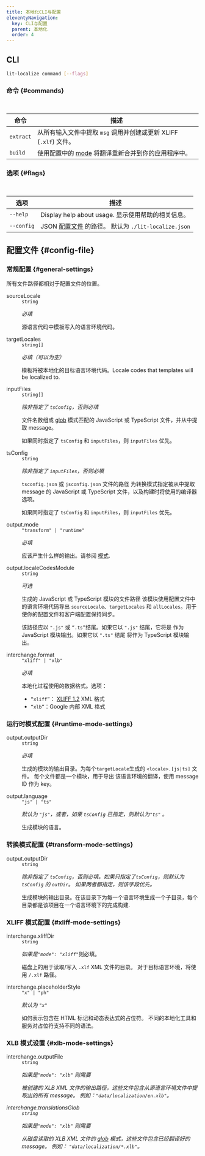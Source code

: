```yaml
---
title: 本地化CLI与配置
eleventyNavigation:
  key: CLI与配置
  parent: 本地化
  order: 4
---
```


## CLI

```sh
lit-localize command [--flags]
```

### 命令 {#commands}

<br>

| 命令   | 描述                                                                                                                                                                                                                                                                                                                                                                                                                                             |
| --------- | ------------------------------------------------------------------------------------------------------------------------------------------------------------------------------------------------------------------------------------------------------------------------------------------------------------------------------------------------------------------------------------------------------------------------------------------------------- |
| `extract` | 从所有输入文件中提取 `msg` 调用并创建或更新 XLIFF (`.xlf`) 文件。                                                                                                                                                                                                                                                                           |
| `build`   | 使用配置中的 [mode](/docs/localization/overview/#output-modes) 将翻译重新合并到你的应用程序中。 |

### 选项 {#flags}

<br>

| 选项       | 描述                                                                 |
| ---------- | --------------------------------------------------------------------------- |
| `--help`   | Display help about usage. 显示使用帮助的相关信息。                                                   |
| `--config` | JSON [配置文件](#config-file) 的路径。 默认为 `./lit-localize.json` |

## 配置文件 {#config-file}

### 常规配置 {#general-settings}

<div class="alert alert-info">

所有文件路径都相对于配置文件的位置。

</div>

<dl class="params">
  <dt class="paramName">sourceLocale</dt>
  <dd class="paramDetails">
    <code class="paramType">string</code>
    <p><em>必填</em></p>
    <p>源语言代码中模板写入的语言环境代码。</p>
  </dd>

  <dt class="paramName">targetLocales</dt>
  <dd class="paramDetails">
    <code class="paramType">string[]</code>
    <p><em>必填（可以为空）</em></p>
    <p>模板将被本地化的目标语言环境代码。Locale codes that templates will be localized to.</p>
  </dd>

  <dt class="paramName">inputFiles</dt>
  <dd class="paramDetails">
    <code class="paramType">string[]</code>
    <p><em>除非指定了 <code>tsConfig</code>，否则必填</em></p>
    <p>文件名数组或
    <a href="https://github.com/mrmlnc/fast-glob#pattern-syntax" target="_blank" rel="noopener">
    glob</a> 模式匹配的 JavaScript 或 TypeScript 文件，并从中提取 message。</p>
    <p>如果同时指定了 <code>tsConfig</code> 和 <code>inputFiles</code>，则
    <code>inputFiles</code> 优先。</p>
  </dd>

  <dt class="paramName">tsConfig</dt>
  <dd class="paramDetails">
    <code class="paramType">string</code>
    <p><em>除非指定了 <code>inputFiles</code>，否则必填</em></p>
    <p><code>tsconfig.json</code> 或 <code>jsconfig.json</code> 文件的路径
    为转换模式指定被从中提取 message 的 JavaScript 或 TypeScript 文件，以及构建时将使用的编译器选项。</p>
    <p>如果同时指定了 <code>tsConfig</code> 和 <code>inputFiles</code>，则
    <code>inputFiles</code> 优先。</p>
  </dd>

  <dt class="paramName">output.mode</dt>
  <dd class="paramDetails">
    <code class="paramType">"transform" | "runtime"</code>
    <p><em>必填</em></p>
    <p>应该产生什么样的输出。请参阅
    <a href="{{baseurl}}/docs/localization/overview/#output-modes">模式</a>.</p>
  </dd>

  <dt class="paramName">output.localeCodesModule</dt>
  <dd class="paramDetails">
    <code class="paramType">string</code>
    <p><em>可选</em></p>
    <p>生成的 JavaScript 或 TypeScript 模块的文件路径
      该模块使用配置文件中的语言环境代码导出 <code>sourceLocale</code>、<code>targetLocales</code> 和
       <code>allLocales</code>。用于使你的配置文件和客户端配置保持同步。</p>
    <p>该路径应以 <code>".js"</code> 或 <code>“.ts”</code>结尾。如果它以 <code>".js"</code> 结尾，它将是
       作为 JavaScript 模块输出。如果它以 <code>".ts"</code> 结尾
       将作为 TypeScript 模块输出。</p>
  </dd>

  <dt class="paramName">interchange.format</dt>
  <dd class="paramDetails">
    <code class="paramType">"xliff" | "xlb"</code>
    <p><em>必填</em></p>
    <p>本地化过程使用的数据格式。选项：
      <ul>
        <li><code>“xliff”</code>：
          <a href="https://docs.oasis-open.org/xliff/v1.2/os/xliff-core.html"
            target="_blank" rel="noopener">XLIFF 1.2</a> XML 格式</li>
        <li><code>“xlb”</code>：Google 内部 XML 格式</li>
      </ul>
    </p>
  </dd>
</dl>

### 运行时模式配置 {#runtime-mode-settings}

<dl class="params">
  <dt class="paramName">output.outputDir</dt>
  <dd class="paramDetails">
    <code class="paramType">string</code>
    <p><em>必填</em></p>
    <p>生成的模块的输出目录。为每个<code>targetLocale</code>生成的 <code>&lt;locale&gt;.[js|ts]</code> 文件。 每个文件都是一个模块，用于导出
      该语言环境的翻译，使用 message ID 作为 key。</p>
  </dd>

  <dt class="paramName">output.language</dt>
  <dd class="paramDetails">
    <code class="paramType">"js" | "ts"</code>
    <p><em>默认为 <code>"js"</code>，或者，如果
    <code>tsConfig</code> 已指定，则默认为<code>"ts"</code> 。</em></p>
    <p>生成模块的语言。</p>
  </dd>

</dl>

### 转换模式配置 {#transform-mode-settings}

<dl class="params">
   <dt class="paramName">output.outputDir</dt>
   <dd class="paramDetails">
     <code class="paramType">string</code>
     <p><em>除非指定了 <code>tsConfig</code>，否则必填。如果只指定了<code>tsConfig</code>，则默认为<code>tsConfig</code> 的 <code>outDir</code>。 如果两者都指定，则该字段优先。</em></p>
     <p>生成模块的输出目录。在该目录下为每一个语言环境生成一个子目录，每个目录都是该项目在一个语言环境下的完成构建.</p>
   </dd>

</dl>

### XLIFF 模式配置 {#xliff-mode-settings}

<dl class="params">
  <dt class="paramName">interchange.xliffDir</dt>
  <dd class="paramDetails">
    <code class="paramType">string</code>
     <p><em>如果是<code>"mode": "xliff"</code></em>则必填。</p>
     <p>磁盘上的用于读取/写入 <code>.xlf</code> XML 文件的目录。 对于目标语言环境，将使用 <code><xliffDir>/<locale>.xlf</code> 路径。</p>
  </dd>

  <dt class="paramName">interchange.placeholderStyle</dt>
  <dd class="paramDetails">
    <code class="paramType">"x" | "ph"</code>
     <p><em>默认为 <code>"x"</code></em></p>
     <p>如何表示包含在 HTML 标记和动态表达式的占位符。
     不同的本地化工具和服务对占位符支持不同的语法。</p>
  </dd>
</dl>

### XLB 模式设置 {#xlb-mode-settings}

<dl class="params">
  <dt class="paramName">interchange.outputFile</dt>
  <dd class="paramDetails">
    <code class="paramType">string</code>
    <p><em>如果是<code>"mode": "xlb"</code> 则需要</em</p>
    <p>被创建的 XLB XML 文件的输出路径，这些文件包含从源语言环境文件中提取出的所有 message。
      例如：<code>"data/localization/en.xlb"</code>。</p>
  </dd>

  <dt class="paramName">interchange.translationsGlob</dt>
  <dd class="paramDetails">
    <code class="paramType">string</code>
    <p><em>如果是<code>"mode": "xlb"</code> 则需要</em</p>
    <p>从磁盘读取的 XLB XML 文件的 <a href="https://github.com/mrmlnc/fast-glob#pattern-syntax"
          target="_blank" rel="noopener">glob</a> 模式，这些文件包含已经翻译好的 message。
          例如： <code>"data/localization/*.xlb"</code>。</p>
  </dd>
</dl>